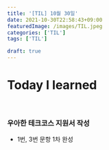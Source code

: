 ```yaml
---
title: '[TIL] 10월 30일'
date: 2021-10-30T22:58:43+09:00
featuredImage: /images/TIL.jpeg
categories: ['TIL']
tags: ['TIL']

draft: true
---
```


# Today I learned

<br>

<!--more-->

### 우아한 테크코스 지원서 작성

- 1번, 3번 문항 1차 완성
